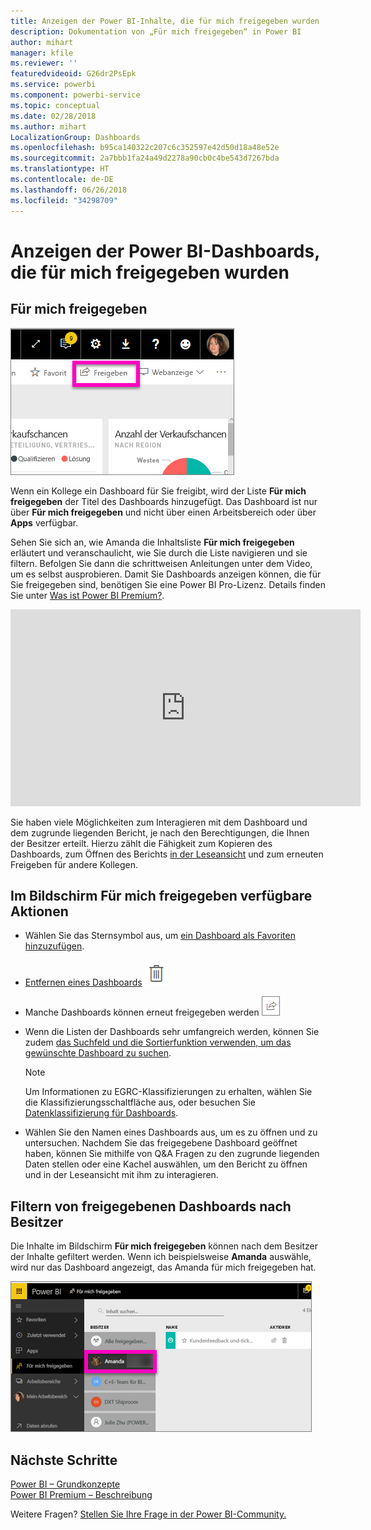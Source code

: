 ```yaml
---
title: Anzeigen der Power BI-Inhalte, die für mich freigegeben wurden
description: Dokumentation von „Für mich freigegeben“ in Power BI
author: mihart
manager: kfile
ms.reviewer: ''
featuredvideoid: G26dr2PsEpk
ms.service: powerbi
ms.component: powerbi-service
ms.topic: conceptual
ms.date: 02/28/2018
ms.author: mihart
LocalizationGroup: Dashboards
ms.openlocfilehash: b95ca140322c207c6c352597e42d50d18a48e52e
ms.sourcegitcommit: 2a7bbb1fa24a49d2278a90cb0c4be543d7267bda
ms.translationtype: HT
ms.contentlocale: de-DE
ms.lasthandoff: 06/26/2018
ms.locfileid: "34298709"
---
```

# <a name="display-the-power-bi-dashboards-that-have-been-shared-with-me"></a>Anzeigen der Power BI-Dashboards, die für mich freigegeben wurden
## <a name="shared-with-me"></a>Für mich freigegeben
![Symbol „Freigeben“](media/service-shared-with-me/power-bi-share-dash.png)

Wenn ein Kollege ein Dashboard für Sie freigibt, wird der Liste **Für mich freigegeben** der Titel des Dashboards hinzugefügt. Das Dashboard ist nur über **Für mich freigegeben** und nicht über einen Arbeitsbereich oder über **Apps** verfügbar.

Sehen Sie sich an, wie Amanda die Inhaltsliste **Für mich freigegeben** erläutert und veranschaulicht, wie Sie durch die Liste navigieren und sie filtern. Befolgen Sie dann die schrittweisen Anleitungen unter dem Video, um es selbst ausprobieren. Damit Sie Dashboards anzeigen können, die für Sie freigegeben sind, benötigen Sie eine Power BI Pro-Lizenz. Details finden Sie unter [Was ist Power BI Premium?](service-premium.md).

<iframe width="560" height="315" src="https://www.youtube.com/embed/G26dr2PsEpk" frameborder="0" allowfullscreen></iframe>

Sie haben viele Möglichkeiten zum Interagieren mit dem Dashboard und dem zugrunde liegenden Bericht, je nach den Berechtigungen, die Ihnen der Besitzer erteilt. Hierzu zählt die Fähigkeit zum Kopieren des Dashboards, zum Öffnen des Berichts [in der Leseansicht](service-reading-view-and-editing-view.md) und zum erneuten Freigeben für andere Kollegen.

## <a name="actions-available-from-the-shared-with-me-screen"></a>Im Bildschirm **Für mich freigegeben** verfügbare Aktionen
* Wählen Sie das Sternsymbol aus, um [ein Dashboard als Favoriten hinzuzufügen](service-dashboard-favorite.md).
* [Entfernen eines Dashboards](service-delete.md) ![Papierkorbsymbol](media/service-shared-with-me/power-bi-delete-icon.png)
* Manche Dashboards können erneut freigegeben werden  ![Symbol „Freigeben“](media/service-shared-with-me/power-bi-share-icon-new.png)
* Wenn die Listen der Dashboards sehr umfangreich werden, können Sie zudem [das Suchfeld und die Sortierfunktion verwenden, um das gewünschte Dashboard zu suchen](service-navigation-search-filter-sort.md).
  
  > [!NOTE]
  > Um Informationen zu EGRC-Klassifizierungen zu erhalten, wählen Sie die Klassifizierungsschaltfläche aus, oder besuchen Sie [Datenklassifizierung für Dashboards](service-data-classification.md).
  > 
  > 
* Wählen Sie den Namen eines Dashboards aus, um es zu öffnen und zu untersuchen. Nachdem Sie das freigegebene Dashboard geöffnet haben, können Sie mithilfe von Q&A Fragen zu den zugrunde liegenden Daten stellen oder eine Kachel auswählen, um den Bericht zu öffnen und in der Leseansicht mit ihm zu interagieren.

## <a name="filter-shared-dashboards-by-owner"></a>Filtern von freigegebenen Dashboards nach Besitzer
Die Inhalte im Bildschirm **Für mich freigegeben** können nach dem Besitzer der Inhalte gefiltert werden. Wenn ich beispielsweise **Amanda** auswähle, wird nur das Dashboard angezeigt, das Amanda für mich freigegeben hat.

![Nach Besitzer gefiltertes Dashboard](media/service-shared-with-me/power-bi-owner.png)

## <a name="next-steps"></a>Nächste Schritte
[Power BI – Grundkonzepte](service-basic-concepts.md)  
[Power BI Premium – Beschreibung](service-premium.md)  

Weitere Fragen? [Stellen Sie Ihre Frage in der Power BI-Community.](http://community.powerbi.com/)

